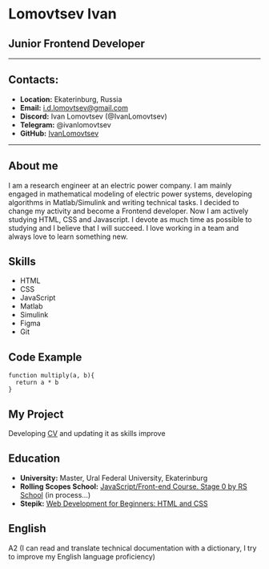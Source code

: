 # Lomovtsev Ivan
## Junior Frontend Developer
***
## Contacts:
* **Location:** Ekaterinburg, Russia
* **Email:** i.d.lomovtsev@gmail.com
* **Discord:** Ivan Lomovtsev (@IvanLomovtsev)  
* **Telegram:** @ivanlomovtsev
* **GitHub:** [IvanLomovtsev](https://github.com/IvanLomovtsev "Ivan Lomovtsev")
***
## About me
I am a research engineer at an electric power company. I am mainly engaged in mathematical modeling of electric power systems, developing algorithms in Matlab/Simulink and writing technical tasks. I decided to change my activity and become a Frontend developer. Now I am actively studying HTML, CSS and Javascript. I devote as much time as possible to studying and I believe that I will succeed. I love working in a team and always love to learn something new.

## Skills
* HTML
* CSS
* JavaScript
* Matlab
* Simulink
* Figma
* Git

## Code Example
```
function multiply(a, b){
  return a * b
}
```
## My Project
Developing [CV](https://github.com/IvanLomovtsev/rsschool-cv "CV by Ivan Lomovtsev") and updating it as skills improve
## Education
* **University:** Master, Ural Federal University, Ekaterinburg
* **Rolling Scopes School:** [JavaScript/Front-end Course. Stage 0 by RS School](https://wearecommunity.io/events/js-stage0-rs-2022q2 "JavaScript/Front-end Course. Stage 0") (in process...)
* **Stepik:** [Web Development for Beginners: HTML and CSS](https://stepik.org/course/38218/syllabus "Web Development for Beginners: HTML and CSS")
## English
A2 (I can read and translate technical documentation with a dictionary, I try to improve my English language proficiency)